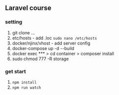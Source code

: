 ## Laravel course

### setting
1) git clone  ... 
2) etc/hosts - add <name>.loc
 ```sudo nano /etc/hosts```
4) docker/njinx/vhost - add server config
5) docker-compose up -d --build
7) docker exec *** > cd container > composer install
8) sudo chmod 777 -R storage 

### get start
1) ``` npm install ```
2) ``` npm run watch ```

